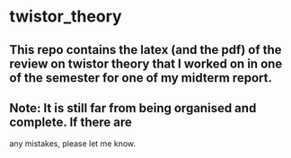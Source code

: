 # twistor_theory

## This repo contains the latex (and the pdf) of the review on twistor theory that I worked on in one of the semester for one of my midterm report. 

## Note: It is still far from being organised and complete. If there are
any mistakes, please let me know. 


